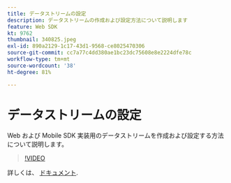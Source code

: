 ```yaml
---
title: データストリームの設定
description: データストリームの作成および設定方法について説明します
feature: Web SDK
kt: 9762
thumbnail: 340825.jpeg
exl-id: 890a2129-1c17-43d1-9568-ce8025470306
source-git-commit: cc7a77c4dd380ae1bc23dc75608e8e2224dfe78c
workflow-type: tm+mt
source-wordcount: '38'
ht-degree: 81%

---
```


# データストリームの設定

Web および Mobile SDK 実装用のデータストリームを作成および設定する方法について説明します。

>[!VIDEO](https://video.tv.adobe.com/v/340825?quality=12&learn=on)

詳しくは、 [ドキュメント](https://experienceleague.adobe.com/docs/experience-platform/edge/fundamentals/datastreams.html?lang=ja).
